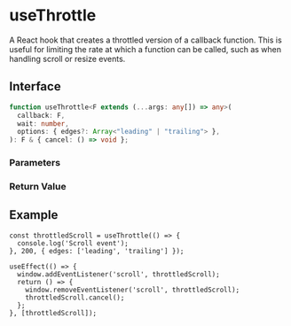 # useThrottle

A React hook that creates a throttled version of a callback function. This is useful for limiting the rate at which a function can be called, such as when handling scroll or resize events.

## Interface
```ts
function useThrottle<F extends (...args: any[]) => any>(
  callback: F,
  wait: number,
  options: { edges?: Array<"leading" | "trailing"> },
): F & { cancel: () => void };

```

### Parameters

<Interface
  required
  name="callback"
  type="F"
  description="The function to be throttled."
/>

<Interface
  required
  name="wait"
  type="number"
  description="The number of milliseconds to throttle invocations to."
/>

<Interface
  name="options"
  type="{ edges?: Array<'leading' | 'trailing'> }"
  description="Options to control the behavior of the throttle."
  :nested="[
    {
      name: 'options.edges',
      type: 'Array<\'leading\' | \'trailing\'>',
      required: 'false',
      defaultValue: '[\'leading\', \'trailing\']',
      description:
        'An optional array specifying whether the function should be invoked on the leading edge, trailing edge, or both.',
    },
  ]"
/>

### Return Value

<Interface
  name=""
  type="F & { cancel: () => void }"
  description="Returns the throttled function with a <code>cancel</code> method to cancel pending executions."
/>


## Example

```tsx
const throttledScroll = useThrottle(() => {
  console.log('Scroll event');
}, 200, { edges: ['leading', 'trailing'] });

useEffect(() => {
  window.addEventListener('scroll', throttledScroll);
  return () => {
    window.removeEventListener('scroll', throttledScroll);
    throttledScroll.cancel();
  };
}, [throttledScroll]);
```
  